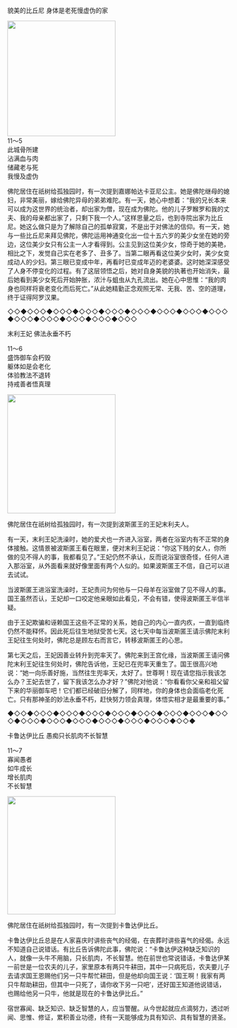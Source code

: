 貌美的比丘尼 身体是老死慢虚伪的家

<div class="e2">
<img src="images/fjj-50-1.jpg" width="245" height="261"/>
<div>
11～5<br>
 此城骨所建<br>
 沾满血与肉<br>
 储藏老与死<br>
 我慢及虚伪
</div>
</div>



佛陀居住在祇树给孤独园时，有一次提到嘉娜帕达卡亚尼公主。她是佛陀继母的媳妇，非常美丽，嫁给佛陀异母的弟弟难陀。有一天，她心中想着：“我的兄长本来可以成为这世界的统治者，却出家为僧，现在成为佛陀。他的儿子罗睺罗和我的丈夫、我的母亲都出家了，只剩下我一个人。”这样思量之后，也到寺院出家为比丘尼。她这么做只是为了解除自己的孤单寂寞，不是出于对佛法的信仰。有一天，她与一些比丘尼来拜见佛陀，佛陀运用神通变化出一位十五六岁的美少女坐在她的旁边，这位美少女只有公主一人才看得到。公主见到这位美少女，惊奇于她的美艳，相比之下，发觉自己实在老多了、丑多了。当第二眼再看这位美少女时，美少女变成动人的少妇。第三眼已变成中年，再看时已变成年迈的老婆婆。这时她深深感受了人身不停变化的过程。有了这层领悟之后，她对自身美貌的执著也开始消失，最后她看到美少女死后开始肿胀，浓汁与蛆虫从九孔流出。她在心中思惟：“我的肉身也同样将衰老变化而后死亡。”从此她精勤正念观照无常、无我、苦、空的道理，终于证得阿罗汉果。

◇◇◆◇◇◇◆◇◇◇◆◇◇◇◆◇◇◇◆◇◇◇◆◇◇◇◆◇◇◇◆◇◇◇◆◇◇◇◆◇◇◇◆◇◇◇◆◇◇◇◆◇◇◇

末利王妃 佛法永垂不朽

<div class="e2">
<div>
 <p class="p13-5">11～6<br>
 盛饰御车会朽毁<br>
 躯体如是会老化<br>
 体验教法不退转<br>
 持戒善者悟真理</p> 
</div>
<img src="images/fjj-50-2.jpg" width="245" height="269"/>
</div>

佛陀居住在祇树给孤独园时，有一次提到波斯匿王的王妃末利夫人。

有一天，末利王妃洗澡时，她的爱犬也一齐进入浴室，两者在浴室内有不正常的身体接触。这情景被波斯匿王看在眼里，便对末利王妃说：“你这下贱的女人，你所做的见不得人的事，我都看见了。”王妃仍然不承认，反而说浴室很奇怪，任何人进入那浴室，从外面看来就好像里面有两个人似的。如果波斯匿王不信，自己可以进去试试。

当波斯匿王进浴室洗澡时，王妃责问为何他与一只母羊在浴室做了见不得人的事。国王虽然否认，王妃却一口咬定他亲眼如此看见，不会有错，使得波斯匿王半信半疑。

由于王妃欺骗和诬赖国王这些不正常的关系，她自己的内心一直内疚，一直到临终仍然不能释怀。因此死后往生地狱受苦七天。这七天中每当波斯匿王请示佛陀末利王妃往生何处时，佛陀总是顾左右而言它，转移波斯匿王的心思。

第七天之后，王妃因善业转升到兜率天了。佛陀来到王宫化缘，当波斯匿王请问佛陀末利王妃往生何处时，佛陀告诉他，王妃已在兜率天重生了。国王很高兴地说：“她一向乐善好施，当然往生兜率天，太好了。世尊啊！现在请您指示我该怎么办？王妃去世了，留下我该怎么办才好？”佛陀对他说：“你看看你父亲和祖父留下来的华丽御车吧！它们都已经破旧分解了，同样地，你的身体也会面临老化死亡。只有那神圣的妙法永垂不朽，赶快努力领会真理，体悟实相才是最重要的事。”

◆◇◇◆◇◇◇◆◇◇◇◆◇◇◇◆◇◇◇◆◇◇◇◆◇◇◇◆◇◇◇◆◇◇◇◆◇◇◇◆◇◇◇◆◇◇◇◆◇◇◇◆◇◇◇◆◇◇◇◆◇◇◆



卡鲁达伊比丘 愚痴只长肌肉不长智慧



<div class="e2">
<div>
 <p class="p13-5">11～7<br>
 寡闻愚者<br>
 如牛成长<br>
 增长肌肉<br>
 不长智慧<br>
 </p> 
</div>
<img src="images/fjj-50-3.jpg" width="245" height="267"/>
</div>

佛陀居住在祇树给孤独园时，有一次提到卡鲁达伊比丘。

卡鲁达伊比丘总是在人家喜庆时讲些丧气的经偈，在丧葬时讲些喜气的经偈。永远不知道自己说错话。有比丘告诉佛陀此事，佛陀说：“卡鲁达伊这种缺乏知识的人，就像一头牛不用脑，只长肌肉，不长智慧。他在前世也常说错话，卡鲁达伊某一前世是一位农夫的儿子，家里原本有两只牛耕田，其中一只病死后，农夫要儿子去请求国王恩赐他们另一只牛帮忙耕田，但是他却向国王说：‘国王啊！我家有两只牛帮助耕田，但其中一只死了，请你收下另一只吧’，还好国王知道他说错话，也赐给他另一只牛，他就是现在的卡鲁达伊比丘。”

宿世寡闻、缺乏知识、缺乏智慧的人，应当警醒。从今世起就应点滴努力，透过听闻、思惟、修证，累积善业功德，终有一天能够成为具有知识、具有智慧的贤圣。
